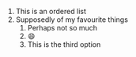 1. This is an ordered list
2. Supposedly of my favourite things
   1. Perhaps not so much
   2. :smile:
   3. This is the third option
